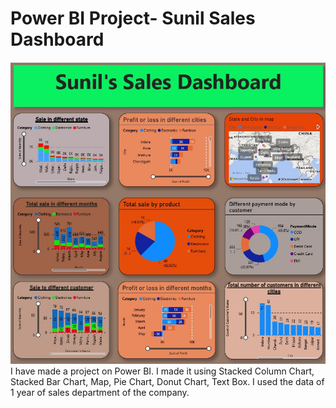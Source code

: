 # Power BI Project- Sunil Sales Dashboard
<img src ="https://github.com/SunilKumarKushavaha1/Project/blob/main/Power%20BI1.jpg">
I have made a project on Power BI. I made it using Stacked Column Chart, Stacked Bar Chart, Map, Pie Chart, Donut Chart, Text Box. I used the data of 1 year of sales department of the company.
